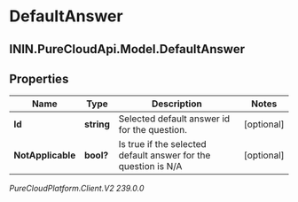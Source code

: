 # DefaultAnswer

## ININ.PureCloudApi.Model.DefaultAnswer

## Properties

|Name | Type | Description | Notes|
|------------ | ------------- | ------------- | -------------|
| **Id** | **string** | Selected default answer id for the question. | [optional] |
| **NotApplicable** | **bool?** | Is true if the selected default answer for the question is N/A | [optional] |



_PureCloudPlatform.Client.V2 239.0.0_
